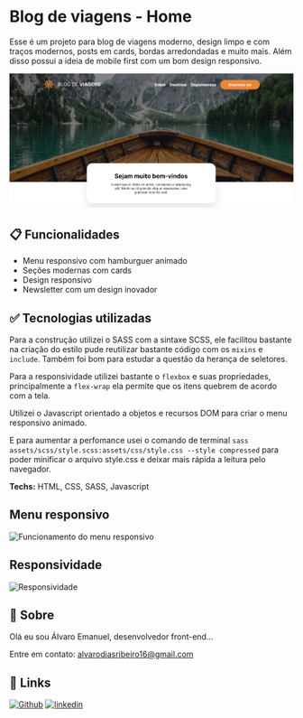 
# Blog de viagens - Home

Esse é um projeto para blog de viagens moderno, design limpo e com traços modernos, posts em cards, bordas arredondadas e muito mais. Além disso possui a ideia de mobile first com um bom design responsivo.

![Print da home do projeto](./assets/images/Screenshot_home.png)




## 📋 Funcionalidades

 - Menu responsivo com hamburguer animado
 - Seções modernas com cards
 - Design responsivo
 - Newsletter com um design inovador

## ✅ Tecnologias utilizadas

Para a construção utilizei o SASS com a sintaxe SCSS, ele facilitou bastante na criação do estilo pude reutilizar bastante código com os `mixins` e `include`. Também foi bom para estudar a questão da herança de seletores.

Para a responsividade utilizei bastante o `flexbox` e suas propriedades, principalmente a `flex-wrap` ela permite que os itens quebrem de acordo com a tela.

Utilizei o Javascript orientado a objetos e recursos DOM para criar o menu responsivo animado. 

E para aumentar a perfomance usei o comando de terminal `sass assets/scss/style.scss:assets/css/style.css --style compressed` para poder minificar o arquivo style.css e deixar mais rápida a leitura pelo navegador.

**Techs:** HTML, CSS, SASS, Javascript


## Menu responsivo

![Funcionamento do menu responsivo](./assets/images/menu_video.gif)


## Responsividade

![Responsividade](./assets/images/responsividade.gif)


## 🚀 Sobre
Olá eu sou Álvaro Emanuel, desenvolvedor front-end...

Entre em contato: alvarodiasribeiro16@gmail.com


## 🔗 Links
[![Github](https://img.shields.io/badge/my_portfolio-000?style=for-the-badge&logo=ko-fi&logoColor=white)](https://github.com/AlvaroEmanuel20/)
[![linkedin](https://img.shields.io/badge/linkedin-0A66C2?style=for-the-badge&logo=linkedin&logoColor=white)](https://www.linkedin.com/alvaroemanuel20)

